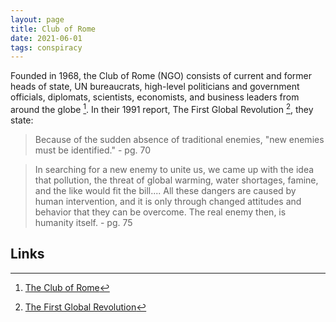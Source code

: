 ```yaml
---
layout: page
title: Club of Rome
date: 2021-06-01
tags: conspiracy
---
```


Founded in 1968, the Club of Rome (NGO) consists of current and former heads of state, UN bureaucrats, high-level politicians and government officials, diplomats, scientists, economists, and business leaders from around the globe [^1].  In their 1991 report, The First Global Revolution [^2], they state:

> Because of the sudden absence of traditional enemies, "new enemies must be identified." - pg. 70

> In searching for a new enemy to unite us, we came up with the idea that pollution, the threat of global warming, water shortages, famine, and the like would fit the bill.... All these dangers are caused by human intervention, and it is only through changed attitudes and behavior that they can be overcome. The real enemy then, is humanity itself. - pg. 75

## Links

[^1]: [The Club of Rome](https://www.clubofrome.org/)
[^2]: [The First Global Revolution](https://en.wikipedia.org/wiki/The_First_Global_Revolution)